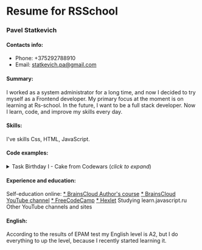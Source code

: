 # Resume for RSSchool

### Pavel Statkevich

#### Contacts info:
* Phone: +375292788910
* Email: statkevich.pa@gmail.com

#### Summary: 
I worked as a system administrator for a long time, and now I decided to try myself as a Frontend developer. My primary focus at the moment is on learning at Rs-school.  In the future, I want to be a full stack developer. Now I learn, code, and improve my skills every day.

#### Skills: 
I've skills Css, HTML, JavaScript. 

#### Code examples:

<details>
  <summary>Task Birthday I - Cake from Codewars (<i>click to expand</i>)</summary>

  ```

function cake(x, y){
    let sum = (y) => {
        let arr = y.split('');
        for (let index = 0; index < arr.length; index++) {
            if (index % 2 !== 0 ) {
            arr[index] = index + 1;
        } else {
            arr[index] = arr[index].charCodeAt();
        }
    }
    return arr.reduce((acc, val) => acc + val);
    }
    if (sum(y) * 100 / x > 70 ) {
        return 'Fire!';
    } 
    return 'That was close!'; 
}

  ```
</details>

#### Experience and education:

Self-education online:
[* BrainsCloud Author's course](https://brainscloud.ru/landing/html-css)
[* BrainsCloud YouTube channel](https://www.youtube.com/c/BrainsCloud)
[* FreeCodeCamp](https://www.freecodecamp.org/st-paul)
[* Hexlet](https://ru.hexlet.io/)
Studying learn.javascript.ru
Other YouTube channels and sites

#### English:
According to the results of EPAM test my English level  is A2, but I do everything to up the level, because I recently started learning it.